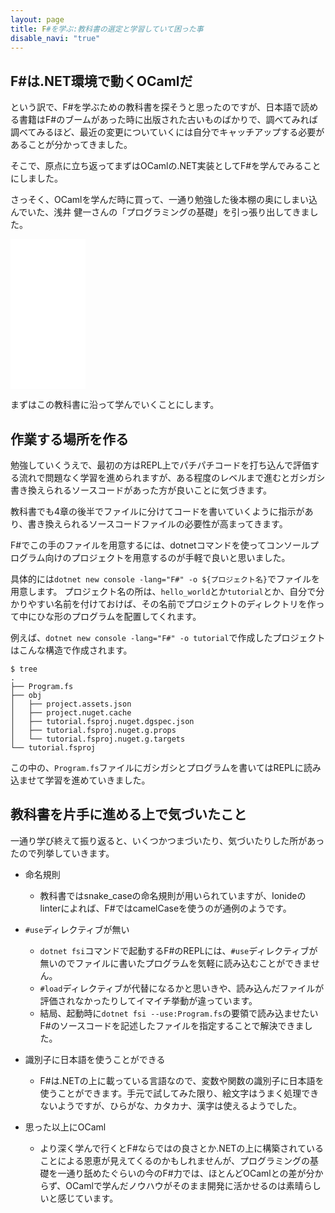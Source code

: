 ```yaml
---
layout: page
title: F#を学ぶ:教科書の選定と学習していて困った事
disable_navi: "true"
---
```


## F#は.NET環境で動くOCamlだ

という訳で、F#を学ぶための教科書を探そうと思ったのですが、日本語で読める書籍はF#のブームがあった時に出版された古いものばかりで、調べてみれば調べてみるほど、最近の変更についていくには自分でキャッチアップする必要があることが分かってきました。

そこで、原点に立ち返ってまずはOCamlの.NET実装としてF#を学んでみることにしました。

さっそく、OCamlを学んだ時に買って、一通り勉強した後本棚の奥にしまい込んでいた、浅井 健一さんの「プログラミングの基礎」を引っ張り出してきました。

<iframe style="width:120px;height:240px;" marginwidth="0" marginheight="0" scrolling="no" frameborder="0" src="//rcm-fe.amazon-adsystem.com/e/cm?lt1=_blank&bc1=000000&IS2=1&bg1=FFFFFF&fc1=000000&lc1=0000FF&t=10nin-22&language=ja_JP&o=9&p=8&l=as4&m=amazon&f=ifr&ref=as_ss_li_til&asins=4781911609&linkId=e8834437f66113d3965b531c662c9bf4"></iframe>

まずはこの教科書に沿って学んでいくことにします。

## 作業する場所を作る

勉強していくうえで、最初の方はREPL上でパチパチコードを打ち込んで評価する流れで問題なく学習を進められますが、ある程度のレベルまで進むとガシガシ書き換えられるソースコードがあった方が良いことに気づきます。

教科書でも4章の後半でファイルに分けてコードを書いていくように指示があり、書き換えられるソースコードファイルの必要性が高まってきます。

F#でこの手のファイルを用意するには、dotnetコマンドを使ってコンソールプログラム向けのプロジェクトを用意するのが手軽で良いと思いました。

具体的には`dotnet new console -lang="F#" -o ${プロジェクト名}`でファイルを用意します。
プロジェクト名の所は、`hello_world`とか`tutorial`とか、自分で分かりやすい名前を付けておけば、その名前でプロジェクトのディレクトリを作って中にひな形のプログラムを配置してくれます。

例えば、`dotnet new console -lang="F#" -o tutorial`で作成したプロジェクトはこんな構造で作成されます。

```
$ tree
.
├── Program.fs
├── obj
│   ├── project.assets.json
│   ├── project.nuget.cache
│   ├── tutorial.fsproj.nuget.dgspec.json
│   ├── tutorial.fsproj.nuget.g.props
│   └── tutorial.fsproj.nuget.g.targets
└── tutorial.fsproj
```
この中の、`Program.fs`ファイルにガシガシとプログラムを書いてはREPLに読み込ませて学習を進めていきました。

## 教科書を片手に進める上で気づいたこと

一通り学び終えて振り返ると、いくつかつまづいたり、気づいたりした所があったので列挙していきます。

- 命名規則
  - 教科書ではsnake_caseの命名規則が用いられていますが、Ionideのlinterによれば、F#ではcamelCaseを使うのが通例のようです。

- `#use`ディレクティブが無い
  - `dotnet fsi`コマンドで起動するF#のREPLには、`#use`ディレクティブが無いのでファイルに書いたプログラムを気軽に読み込むことができません。
  - `#load`ディレクティブが代替になるかと思いきや、読み込んだファイルが評価されなかったりしてイマイチ挙動が違っています。
  - 結局、起動時に`dotnet fsi --use:Program.fs`の要領で読み込ませたいF#のソースコードを記述したファイルを指定することで解決できました。

- 識別子に日本語を使うことができる
  - F#は.NETの上に載っている言語なので、変数や関数の識別子に日本語を使うことができます。手元で試してみた限り、絵文字はうまく処理できないようですが、ひらがな、カタカナ、漢字は使えるようでした。

- 思った以上にOCaml
  - より深く学んで行くとF#ならではの良さとか.NETの上に構築されていることによる恩恵が見えてくるのかもしれませんが、プログラミングの基礎を一通り舐めたぐらいの今のF#力では、ほとんどOCamlとの差が分からず、OCamlで学んだノウハウがそのまま開発に活かせるのは素晴らしいと感じています。
